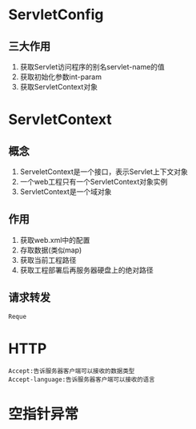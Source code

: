 # ServletConfig

## 三大作用

1. 获取Servlet访问程序的别名servlet-name的值
2. 获取初始化参数int-param
3. 获取ServletContext对象

# ServletContext

## 概念

1. ServeletContext是一个接口，表示Servlet上下文对象
2. 一个web工程只有一个ServletContext对象实例
3. ServletContext是一个域对象

## 作用

1. 获取web.xml中的配置
2. 存取数据(类似map)
3. 获取当前工程路径
4. 获取工程部署后再服务器硬盘上的绝对路径

## 请求转发

```java
Reque
```



# HTTP

```http
Accept:告诉服务器客户端可以接收的数据类型
Accept-language:告诉服务器客户端可以接收的语言

```

# 空指针异常

